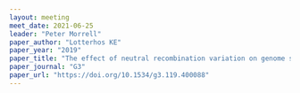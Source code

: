 ```yaml
---
layout: meeting
meet_date: 2021-06-25
leader: "Peter Morrell"
paper_author: "Lotterhos KE"
paper_year: "2019"
paper_title: "The effect of neutral recombination variation on genome scans for selection"
paper_journal: "G3"
paper_url: "https://doi.org/10.1534/g3.119.400088"
---
```

